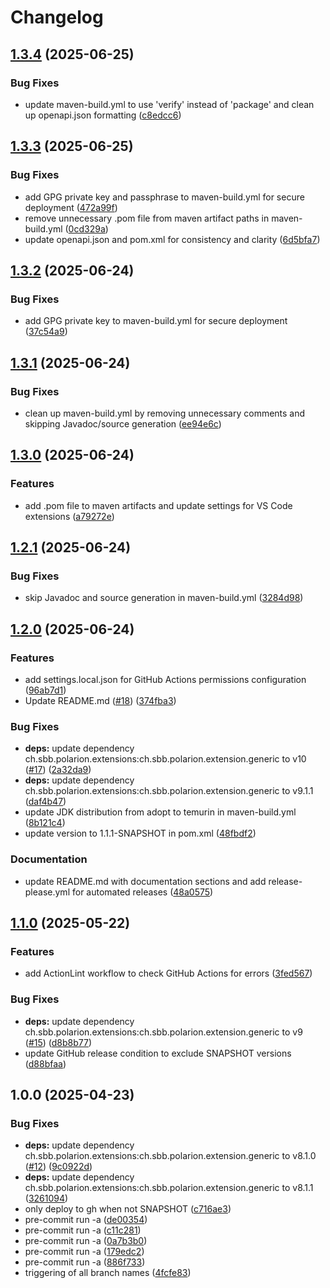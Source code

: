 # Changelog

## [1.3.4](https://github.com/SchweizerischeBundesbahnen/ch.sbb.polarion.extension.open-source-polarion-java-repo-template/compare/v1.3.3...v1.3.4) (2025-06-25)


### Bug Fixes

* update maven-build.yml to use 'verify' instead of 'package' and clean up openapi.json formatting ([c8edcc6](https://github.com/SchweizerischeBundesbahnen/ch.sbb.polarion.extension.open-source-polarion-java-repo-template/commit/c8edcc6fd4793132c5c947a8e48c01dc0bc83d23))

## [1.3.3](https://github.com/SchweizerischeBundesbahnen/ch.sbb.polarion.extension.open-source-polarion-java-repo-template/compare/v1.3.2...v1.3.3) (2025-06-25)


### Bug Fixes

* add GPG private key and passphrase to maven-build.yml for secure deployment ([472a99f](https://github.com/SchweizerischeBundesbahnen/ch.sbb.polarion.extension.open-source-polarion-java-repo-template/commit/472a99f7ccca9646b15943a8776abafcf9bd111b))
* remove unnecessary .pom file from maven artifact paths in maven-build.yml ([0cd329a](https://github.com/SchweizerischeBundesbahnen/ch.sbb.polarion.extension.open-source-polarion-java-repo-template/commit/0cd329adc677c612d27bc686c3396ba76ee8004c))
* update openapi.json and pom.xml for consistency and clarity ([6d5bfa7](https://github.com/SchweizerischeBundesbahnen/ch.sbb.polarion.extension.open-source-polarion-java-repo-template/commit/6d5bfa79a8bd82a64edcdcbfc46229534daebbaa))

## [1.3.2](https://github.com/SchweizerischeBundesbahnen/ch.sbb.polarion.extension.open-source-polarion-java-repo-template/compare/v1.3.1...v1.3.2) (2025-06-24)


### Bug Fixes

* add GPG private key to maven-build.yml for secure deployment ([37c54a9](https://github.com/SchweizerischeBundesbahnen/ch.sbb.polarion.extension.open-source-polarion-java-repo-template/commit/37c54a9174d1403531cb4a092e279cada261cd1e))

## [1.3.1](https://github.com/SchweizerischeBundesbahnen/ch.sbb.polarion.extension.open-source-polarion-java-repo-template/compare/v1.3.0...v1.3.1) (2025-06-24)


### Bug Fixes

* clean up maven-build.yml by removing unnecessary comments and skipping Javadoc/source generation ([ee94e6c](https://github.com/SchweizerischeBundesbahnen/ch.sbb.polarion.extension.open-source-polarion-java-repo-template/commit/ee94e6c82cbaf31630c35d1ce3bd0538b5c8664f))

## [1.3.0](https://github.com/SchweizerischeBundesbahnen/ch.sbb.polarion.extension.open-source-polarion-java-repo-template/compare/v1.2.1...v1.3.0) (2025-06-24)


### Features

* add .pom file to maven artifacts and update settings for VS Code extensions ([a79272e](https://github.com/SchweizerischeBundesbahnen/ch.sbb.polarion.extension.open-source-polarion-java-repo-template/commit/a79272ec2784ccd70fe1bf91e217742bccb036a8))

## [1.2.1](https://github.com/SchweizerischeBundesbahnen/ch.sbb.polarion.extension.open-source-polarion-java-repo-template/compare/v1.2.0...v1.2.1) (2025-06-24)


### Bug Fixes

* skip Javadoc and source generation in maven-build.yml ([3284d98](https://github.com/SchweizerischeBundesbahnen/ch.sbb.polarion.extension.open-source-polarion-java-repo-template/commit/3284d988adc0b4b0bdf2fd58c68ba36247cb21f2))

## [1.2.0](https://github.com/SchweizerischeBundesbahnen/ch.sbb.polarion.extension.open-source-polarion-java-repo-template/compare/v1.1.0...v1.2.0) (2025-06-24)


### Features

* add settings.local.json for GitHub Actions permissions configuration ([96ab7d1](https://github.com/SchweizerischeBundesbahnen/ch.sbb.polarion.extension.open-source-polarion-java-repo-template/commit/96ab7d1fef0a805b6b145cd11435fe9ac0e5dc95))
* Update README.md ([#18](https://github.com/SchweizerischeBundesbahnen/ch.sbb.polarion.extension.open-source-polarion-java-repo-template/issues/18)) ([374fba3](https://github.com/SchweizerischeBundesbahnen/ch.sbb.polarion.extension.open-source-polarion-java-repo-template/commit/374fba3074a03aca500cc18301f75ef4b2ce3ba2))


### Bug Fixes

* **deps:** update dependency ch.sbb.polarion.extensions:ch.sbb.polarion.extension.generic to v10 ([#17](https://github.com/SchweizerischeBundesbahnen/ch.sbb.polarion.extension.open-source-polarion-java-repo-template/issues/17)) ([2a32da9](https://github.com/SchweizerischeBundesbahnen/ch.sbb.polarion.extension.open-source-polarion-java-repo-template/commit/2a32da9ff86f8d1e936435aad7435aebb2307ece))
* **deps:** update dependency ch.sbb.polarion.extensions:ch.sbb.polarion.extension.generic to v9.1.1 ([daf4b47](https://github.com/SchweizerischeBundesbahnen/ch.sbb.polarion.extension.open-source-polarion-java-repo-template/commit/daf4b475ff329cdf743ba4a6c47e2bd81c37a1c2))
* update JDK distribution from adopt to temurin in maven-build.yml ([8b121c4](https://github.com/SchweizerischeBundesbahnen/ch.sbb.polarion.extension.open-source-polarion-java-repo-template/commit/8b121c41f95c7cebd9f225c606a82f3749d88930))
* update version to 1.1.1-SNAPSHOT in pom.xml ([48fbdf2](https://github.com/SchweizerischeBundesbahnen/ch.sbb.polarion.extension.open-source-polarion-java-repo-template/commit/48fbdf2da9e6678944aa11982eb6722bf2e92e32))


### Documentation

* update README.md with documentation sections and add release-please.yml for automated releases ([48a0575](https://github.com/SchweizerischeBundesbahnen/ch.sbb.polarion.extension.open-source-polarion-java-repo-template/commit/48a05753060f9bd62497618258b8a22a13e0bbde))

## [1.1.0](https://github.com/SchweizerischeBundesbahnen/ch.sbb.polarion.extension.open-source-polarion-java-repo-template/compare/v1.0.0...v1.1.0) (2025-05-22)


### Features

* add ActionLint workflow to check GitHub Actions for errors ([3fed567](https://github.com/SchweizerischeBundesbahnen/ch.sbb.polarion.extension.open-source-polarion-java-repo-template/commit/3fed56787058191e8e83bbb0188523d79861460f))


### Bug Fixes

* **deps:** update dependency ch.sbb.polarion.extensions:ch.sbb.polarion.extension.generic to v9 ([#15](https://github.com/SchweizerischeBundesbahnen/ch.sbb.polarion.extension.open-source-polarion-java-repo-template/issues/15)) ([d8b8b77](https://github.com/SchweizerischeBundesbahnen/ch.sbb.polarion.extension.open-source-polarion-java-repo-template/commit/d8b8b7722c8c1cb951e2799a6fb13726bae9dc57))
* update GitHub release condition to exclude SNAPSHOT versions ([d88bfaa](https://github.com/SchweizerischeBundesbahnen/ch.sbb.polarion.extension.open-source-polarion-java-repo-template/commit/d88bfaa753ddb556b7620cd320b96565a3048251))

## 1.0.0 (2025-04-23)


### Bug Fixes

* **deps:** update dependency ch.sbb.polarion.extensions:ch.sbb.polarion.extension.generic to v8.1.0 ([#12](https://github.com/SchweizerischeBundesbahnen/ch.sbb.polarion.extension.open-source-polarion-java-repo-template/issues/12)) ([9c0922d](https://github.com/SchweizerischeBundesbahnen/ch.sbb.polarion.extension.open-source-polarion-java-repo-template/commit/9c0922d9d9efb30220c370c9e551b2540ff80a22))
* **deps:** update dependency ch.sbb.polarion.extensions:ch.sbb.polarion.extension.generic to v8.1.1 ([3261094](https://github.com/SchweizerischeBundesbahnen/ch.sbb.polarion.extension.open-source-polarion-java-repo-template/commit/3261094eb428249950ed2e61fc9421966e5abde6))
* only deploy to gh when not SNAPSHOT ([c716ae3](https://github.com/SchweizerischeBundesbahnen/ch.sbb.polarion.extension.open-source-polarion-java-repo-template/commit/c716ae3a89b04fefd7b98d53be51da11b73f2cbe))
* pre-commit run -a ([de00354](https://github.com/SchweizerischeBundesbahnen/ch.sbb.polarion.extension.open-source-polarion-java-repo-template/commit/de0035485dce1d4deb4282d0eb69c95cb2ed4de0))
* pre-commit run -a ([c11c281](https://github.com/SchweizerischeBundesbahnen/ch.sbb.polarion.extension.open-source-polarion-java-repo-template/commit/c11c2813d6945e835ff819dae7b81ebdde4d21d2))
* pre-commit run -a ([0a7b3b0](https://github.com/SchweizerischeBundesbahnen/ch.sbb.polarion.extension.open-source-polarion-java-repo-template/commit/0a7b3b0a96f2e121c3b4a04bdd4714cd9d177fff))
* pre-commit run -a ([179edc2](https://github.com/SchweizerischeBundesbahnen/ch.sbb.polarion.extension.open-source-polarion-java-repo-template/commit/179edc23f79354a28ed8cfea63a671445890dd98))
* pre-commit run -a ([886f733](https://github.com/SchweizerischeBundesbahnen/ch.sbb.polarion.extension.open-source-polarion-java-repo-template/commit/886f733f305bd4e83709bb36a92eb1a868965168))
* triggering of all branch names ([4fcfe83](https://github.com/SchweizerischeBundesbahnen/ch.sbb.polarion.extension.open-source-polarion-java-repo-template/commit/4fcfe83f568d06743dedec404f9c5e26059c5128))

